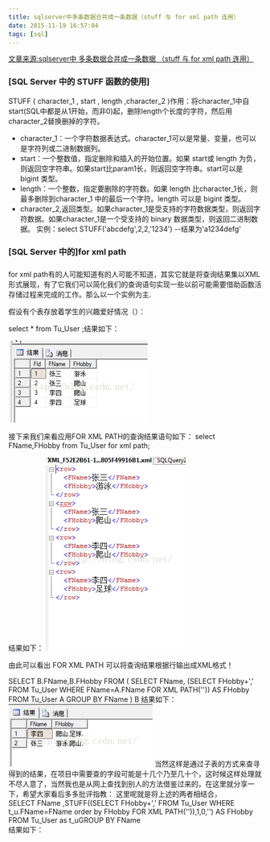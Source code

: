 ```yaml
---
title: sqlserver中多条数据合并成一条数据（stuff 与 for xml path 连用）
date: 2015-11-19 16:57:04
tags: [sql]
---
```

[文章来源:sqlserver中 多条数据合并成一条数据 （stuff 与 for xml path 连用）](http://blog.csdn.net/u011229848/article/details/49930229)

### [SQL Server 中的 STUFF 函数的使用]
STUFF ( character_1 , start , length ,character_2 )作用：将character_1中自start(SQL中都是从1开始，而非0)起，删除length个长度的字符，然后用character_2替换删掉的字符。

* character_1：一个字符数据表达式。character_1可以是常量、变量，也可以是字符列或二进制数据列。
* start：一个整数值，指定删除和插入的开始位置。如果 start或 length 为负，则返回空字符串。如果start比param1长，则返回空字符串。start可以是 bigint 类型。
* length：一个整数，指定要删除的字符数。如果 length 比character_1长，则最多删除到character_1 中的最后一个字符。length 可以是 bigint 类型。
* character_2,返回类型。如果character_1是受支持的字符数据类型，则返回字符数据。如果character_1是一个受支持的 binary 数据类型，则返回二进制数据。
实例：select STUFF('abcdefg',2,2,'1234') --结果为'a1234defg'

###

### [SQL Server 中的]for xml path

###

for xml path有的人可能知道有的人可能不知道，其实它就是将查询结果集以XML形式展现，有了它我们可以简化我们的查询语句实现一些以前可能需要借助函数活存储过程来完成的工作。那么以一个实例为主.

假设有个表存放着学生的兴趣爱好情况（）：

select * from Tu_User ;结果如下：

![](sqlserver中多条数据合并/20151209145849332.png)

接下来我们来看应用FOR XML PATH的查询结果语句如下：
select FName,FHobby from Tu_User for xml path;

结果如下：
![](sqlserver中多条数据合并/20151209145941712.png)

由此可以看出 FOR XML PATH 可以将查询结果根据行输出成XML格式！

SELECT B.FName,B.FHobby FROM ( SELECT FName, (SELECT FHobby+',' FROM Tu_User WHERE FName=A.FName FOR XML PATH('')) AS FHobby FROM Tu_User A GROUP BY FName ) B 
结果如下： 
![](sqlserver中多条数据合并/20151209150051455.png)
 当然这样是通过子表的方式来查寻得到的结果，在项目中需要查的字段可能是十几个乃至几十个，这时候这样处理就不尽人意了，当然我也是从网上查找到别人的方法借鉴过来的，在这里就分享一下，希望大家看后多多批评指教： 
 这里呢就是将上述的两者相结合，  
 SELECT FName ,STUFF((SELECT FHobby+',' FROM Tu_User WHERE t_u.FName=FName order by FHobby FOR XML PATH('')),1,0,'') AS FHobby FROM Tu_User as t_uGROUP BY FName  
 结果如下：
